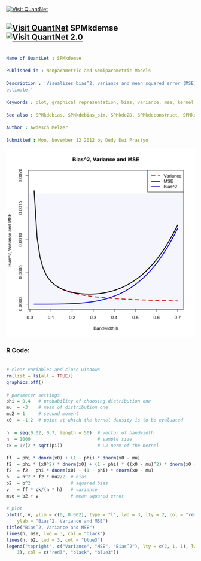 
[<img src="https://github.com/QuantLet/Styleguide-and-FAQ/blob/master/pictures/banner.png" width="888" alt="Visit QuantNet">](http://quantlet.de/)

## [<img src="https://github.com/QuantLet/Styleguide-and-FAQ/blob/master/pictures/qloqo.png" alt="Visit QuantNet">](http://quantlet.de/) **SPMkdemse** [<img src="https://github.com/QuantLet/Styleguide-and-FAQ/blob/master/pictures/QN2.png" width="60" alt="Visit QuantNet 2.0">](http://quantlet.de/)

```yaml

Name of QuantLet : SPMkdemse

Published in : Nonparametric and Semiparametric Models

Description : 'Visualizes bias^2, variance and mean squared error (MSE) for a kernel density
estimate.'

Keywords : plot, graphical representation, bias, variance, mse, kernel, density, kde

See also : SPMkdebias, SPMkdebias_sim, SPMkde2D, SPMkdeconstruct, SPMkdeconstruct-Sliders

Author : Awdesch Melzer

Submitted : Mon, November 12 2012 by Dedy Dwi Prastyo

```

![Picture1](SPMkdemse-1.png)


### R Code:
```r

# clear variables and close windows
rm(list = ls(all = TRUE))
graphics.off()

# parameter settings
phi = 0.4   # probability of choosing distribution one
mu  = -3    # mean of distribution one
mu2 = 1     # second moment
x0  = -1.2  # point at which the kernel density is to be evaluated

h  = seq(0.02, 0.7, length = 50)  # vector of bandwidth
n  = 1000                         # sample size
ck = 1/(2 * sqrt(pi))             # L2 norm of the Kernel

ff  = phi * dnorm(x0) + (1 - phi) * dnorm(x0 - mu)                           # true density
f2  = phi * (x0^2) * dnorm(x0) + (1 - phi) * ((x0 - mu)^2) * dnorm(x0 - mu)  # its second derivative
f2  = f2 - phi * dnorm(x0) - (1 - phi) * dnorm(x0 - mu)                      # minus true density
b   = h^2 * f2 * mu2/2  # bias
b2  = b^2               # squared bias
v   = ff * ck/(n * h)   # variance
mse = b2 + v            # mean squared error

# plot
plot(h, v, ylim = c(0, 0.002), type = "l", lwd = 3, lty = 2, col = "red3", xlab = "Bandwidth h", 
    ylab = "Bias^2, Variance and MSE")
title("Bias^2, Variance and MSE")
lines(h, mse, lwd = 3, col = "black")
lines(h, b2, lwd = 3, col = "blue3")
legend("topright", c("Variance", "MSE", "Bias^2"), lty = c(2, 1, 1), lwd = c(3, 3, 
    3), col = c("red3", "black", "blue3"))


```
